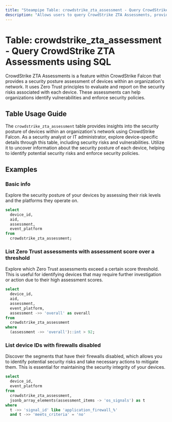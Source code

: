 ```yaml
---
title: "Steampipe Table: crowdstrike_zta_assessment - Query CrowdStrike ZTA Assessments using SQL"
description: "Allows users to query CrowdStrike ZTA Assessments, providing insights into the security posture of devices within an organization's network."
---
```


# Table: crowdstrike_zta_assessment - Query CrowdStrike ZTA Assessments using SQL

CrowdStrike ZTA Assessments is a feature within CrowdStrike Falcon that provides a security posture assessment of devices within an organization's network. It uses Zero Trust principles to evaluate and report on the security risks associated with each device. These assessments can help organizations identify vulnerabilities and enforce security policies.

## Table Usage Guide

The `crowdstrike_zta_assessment` table provides insights into the security posture of devices within an organization's network using CrowdStrike Falcon. As a security analyst or IT administrator, explore device-specific details through this table, including security risks and vulnerabilities. Utilize it to uncover information about the security posture of each device, helping to identify potential security risks and enforce security policies.

## Examples

### Basic info
Explore the security posture of your devices by assessing their risk levels and the platforms they operate on.

```sql
select
  device_id,
  aid,
  assessment,
  event_platform
from
  crowdstrike_zta_assessment;
```

### List Zero Trust assessments with assessment score over a threshold
Explore which Zero Trust assessments exceed a certain score threshold. This is useful for identifying devices that may require further investigation or action due to their high assessment scores.

```sql
select
  device_id,
  aid,
  assessment,
  event_platform,
  assessment ->> 'overall' as overall
from
  crowdstrike_zta_assessment
where
  (assessment ->> 'overall')::int > 92;
```

### List device IDs with firewalls disabled
Discover the segments that have their firewalls disabled, which allows you to identify potential security risks and take necessary actions to mitigate them. This is essential for maintaining the security integrity of your devices.

```sql
select
  device_id,
  event_platform
from
  crowdstrike_zta_assessment,
  jsonb_array_elements(assessment_items -> 'os_signals') as t
where
  t ->> 'signal_id' like 'application_firewall_%'
  and t ->> 'meets_criteria' = 'no'
```